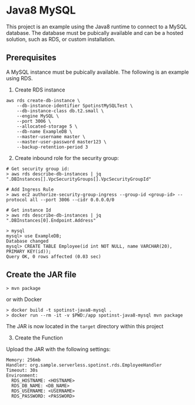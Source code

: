 # Java8 MySQL

This project is an example using the Java8 runtime to connect to a MySQL
database. The database must be pubically available and can be a hosted solution,
such as RDS, or custom installation.


## Prerequisites

A MySQL instance must be pubically available. The following is an
example using RDS.

1. Create RDS instance
```
aws rds create-db-instance \
    --db-instance-identifier SpotinstMySQLTest \
    --db-instance-class db.t2.small \
    --engine MySQL \
    --port 3006 \
    --allocated-storage 5 \
    --db-name ExampleDB \
    --master-username master \
    --master-user-password master123 \
    --backup-retention-period 3
```
2. Create inbound role for the security group:
```
# Get security group id:
> aws rds describe-db-instances | jq ".DBInstances[].VpcSecurityGroups[].VpcSecurityGroupId"
```
```
# Add Ingress Rule
> aws ec2 authorize-security-group-ingress --group-id <group-id> --protocol all --port 3006 --cidr 0.0.0.0/0
```
```
# Get instance Id
> aws rds describe-db-instances | jq ".DBInstances[0].Endpoint.Address"
```
```
> mysql
mysql> use ExampleDB;
Database changed
mysql> CREATE TABLE Employee(id int NOT NULL, name VARCHAR(20), PRIMARY KEY(id));
Query OK, 0 rows affected (0.03 sec)
```

## Create the JAR file

```
> mvn package
```

or with Docker

```
> docker build -t spotinst-java8-mysql .
> docker run --rm -it -v $PWD:/app spotinst-java8-mysql mvn package
```

The JAR is now located in the `target` directory within this project

3. Create the Function

Upload the JAR with the following settings:

    Memory: 256mb
    Handler: org.sample.serverless.spotinst.rds.EmployeeHandler
    Timeout: 30s
    Environment:
      RDS_HOSTNAME: <HOSTNAME>
      RDS_DB_NAME: <DB_NAME>
      RDS_USERNAME: <USERNAME>
      RDS_PASSWORD: <PASSWORD>

